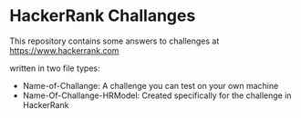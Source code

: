 # HackerRank Challanges

This repository contains some answers to challenges at https://www.hackerrank.com

written in two file types:
- Name-of-Challange: 
A challenge you can test on your own machine
- Name-Of-Challange-HRModel: 
Created specifically for the challenge in HackerRank